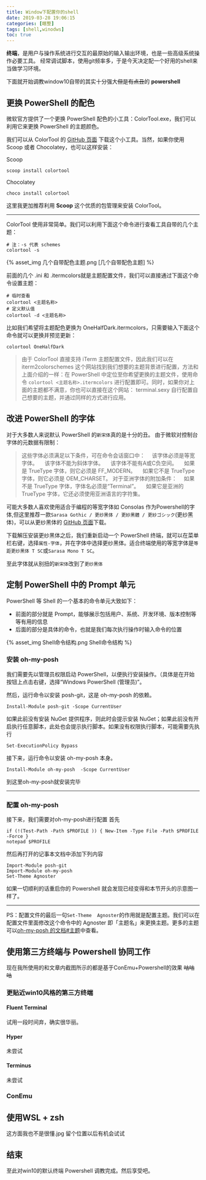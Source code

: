 ```yaml
---
title: Window下配置你的shell
date: 2019-03-28 19:06:15
categories: [瞎整]
tags: [shell,winodws]
toc: true
---
```

**终端**，是用户与操作系统进行交互的最原始的输入输出环境，也是一些高级系统操作必要工具。
经常调试脚本，使用git频率多，于是今天决定配一个好用的shell来当做学习环境。

<!--more-->

下面就开始调教window10自带的其实十分强大~~但是有点丑~~的 **powershell**

## 更换 PowerShell 的配色

微软官方提供了一个更换 PowerShell 配色的小工具：ColorTool.exe，我们可以利用它来更换 PowerShell 的主题颜色。

我们可以从 ColorTool 的 [GitHub 页面](https://github.com/Microsoft/console/releases) 下载这个小工具。当然，如果你使用 Scoop 或者 Chocolatey，也可以这样安装：

Scoop
```shell
scoop install colortool
```
Chocolatey
```shell
choco install colortool
```
这里我更加推荐利用 **Scoop** 这个优质的包管理来安装 ColorTool。

***

ColorTool 使用非常简单。我们可以利用下面这个命令进行查看工具自带的几个主题：

```shell
# 注：-s 代表 schemes
colortool -s
```
{% asset_img 几个自带配色主题.png [几个自带配色主题] %}

前面的几个 .ini 和 .itermcolors就是主题配置文件，我们可以直接通过下面这个命令设置主题：
```shell
# 临时查看
colortool <主题名称>
# 定义默认值
colortool -d <主题名称>
```
比如我们希望将主题配色更换为
OneHalfDark.itermcolors，只需要输入下面这个命令就可以更换并预览更新：

```shell
colortool OneHalfDark
```

>由于 ColorTool 直接支持 iTerm 主题配置文件，因此我们可以在 iterm2colorschemes 这个网站找到我们想要的主题背景进行配置，方法和上面介绍的一样：在 PowerShell 中定位至你希望更换的主题文件，使用命令 `colortool <主题名称>.itermcolors` 进行配置即可。同时，如果你对上面的主题都不满意，你也可以直接在这个网站： terminal.sexy 自行配置自己想要的主题，并通过同样的方式进行应用。

## 改进 PowerShell 的字体
对于大多数人来说默认 PowerShell 的`新宋体`真的是十分的丑。
由于微软对控制台字体的元数据有限制：
>这些字体必须满足以下条件，可在命令会话窗口中：
　该字体必须是等宽字体。
　该字体不能为斜体字体。
　该字体不能有A或C负空间。
　如果是 TrueType 字体，则它必须是 FF_MODERN。
　如果它不是 TrueType 字体，则它必须是 OEM_CHARSET。
对于亚洲字体的附加条件：
　如果不是 TrueType 字体，字体名必须是“Terminal”。
　如果它是亚洲的 TrueType 字体，它还必须使用亚洲语言的字符集。

可能大多数人喜欢使用适合于编程的等宽字体如 Consolas 作为Powershell的字体,但这里推荐一款`Sarasa Gothic / 更纱黑体 / 更紗黑體 / 更紗ゴシック`(更纱黑体)，可以从更纱黑体的 [GitHub 页面](https://github.com/be5invis/Sarasa-Gothic/releases)下载。

下载解压安装更纱黑体之后，我们重新启动一个 PowerShell 终端，就可以在菜单栏右键，选择`属性-字体`，并在字体中选择更纱黑体。适合终端使用的等宽字体是`等距更纱黑体 T SC`或`Sarasa Mono T SC`。

至此字体就从别扭的`新宋体`改到了`更纱黑体`

## 定制 PowerShell 中的 Prompt 单元

PowerShell 等 Shell 的一个基本的命令单元大致如下：

- 前面的部分就是 Prompt，能够展示包括用户、系统、开发环境、版本控制等等有用的信息
- 后面的部分是具体的命令，也就是我们每次执行操作时输入命令的位置

{% asset_img Shell命令结构.png Shell命令结构 %}

### 安装 oh-my-posh
我们需要先以管理员权限启动 PowerShell，以便执行安装操作。（具体是在开始按钮上点击右键，选择“Windows PowerShell (管理员)”。

然后，运行命令以安装 posh-git，这是 oh-my-posh 的依赖。
```shell
Install-Module posh-git -Scope CurrentUser
```
如果此前没有安装 NuGet 提供程序，则此时会提示安装 NuGet；如果此前没有开启执行任意脚本，此处也会提示执行脚本。如果没有权限执行脚本，可能需要先执行
```shell
Set-ExecutionPolicy Bypass
```
接下来，运行命令以安装 oh-my-posh 本身。
```shell
Install-Module oh-my-posh  -Scope CurrentUser 
```
到这里oh-my-posh就安装完毕

***
### 配置 oh-my-posh
接下来，我们需要对oh-my-posh进行配置
首先
```shell
if (!(Test-Path -Path $PROFILE )) { New-Item -Type File -Path $PROFILE -Force }
notepad $PROFILE
```
然后再打开的记事本文档中添加下列内容
```
Import-Module posh-git 
Import-Module oh-my-posh 
Set-Theme Agnoster
```
如果一切顺利的话重启你的 Powershell 就会发现已经变得和本节开头的示意图一样了。

***
PS：配置文件的最后一句`Set-Theme  Agnoster`的作用就是配置主题。我们可以在配置文件里面修改这个命令中的 Agnoster 即「主题名」来更换主题。更多的主题可以[oh-my-posh 的文档#主题](https://github.com/JanDeDobbeleer/oh-my-posh#themes)中查看。

## 使用第三方终端与 Powershell 协同工作
现在我所使用的和文章内截图所示的都是基于ConEmu+Powershell的效果
~~咕咕咕~~
### 更贴近win10风格的第三方终端
#### Fluent Terminal
试用一段时间弃，确实很华丽。
#### Hyper
未尝试
#### Terminus
未尝试
### ConEmu

## 使用WSL + zsh

这方面我也不是很懂.jpg 留个位置以后有机会试试


## 结束
至此对win10的默认终端 Powershell 调教完成。然后享受吧。